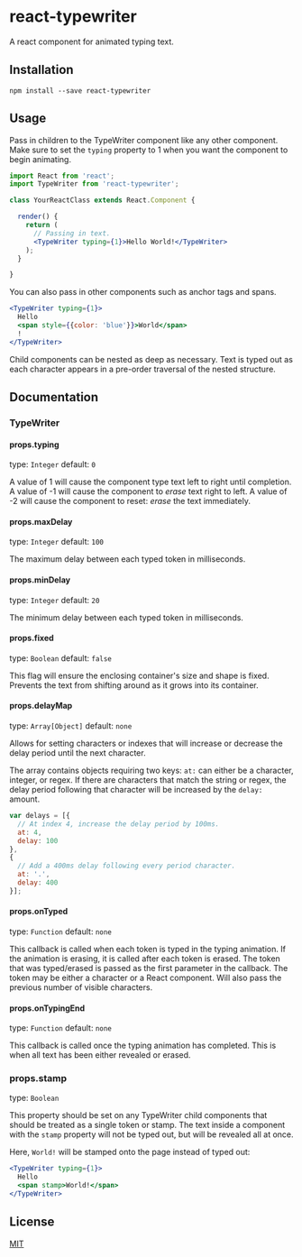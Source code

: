 react-typewriter
================

A react component for animated typing text.

Installation
------------

```
npm install --save react-typewriter
```

Usage
-------------

Pass in children to the TypeWriter component like any other component. Make sure to set the `typing` property to 1 when you want the component to begin animating.

```jsx
import React from 'react';
import TypeWriter from 'react-typewriter';

class YourReactClass extends React.Component {

  render() {
    return (
      // Passing in text.
      <TypeWriter typing={1}>Hello World!</TypeWriter>
    );
  }

}
```

You can also pass in other components such as anchor tags and spans.

```jsx
<TypeWriter typing={1}>
  Hello
  <span style={{color: 'blue'}}>World</span>
  !
</TypeWriter>
```

Child components can be nested as deep as necessary. Text is typed out as each character appears in a pre-order traversal of the nested structure.

Documentation
-------------

### TypeWriter

#### props.typing

type: `Integer`
default: `0`

A value of 1 will cause the component type text left to right until completion. A value of -1 will cause the component to *erase* text right to left. A value of -2 will cause the component to reset: *erase* the text immediately.

#### props.maxDelay

type: `Integer`
default: `100`

The maximum delay between each typed token in milliseconds.

#### props.minDelay

type: `Integer`
default: `20`

The minimum delay between each typed token in milliseconds.

#### props.fixed

type: `Boolean`
default: `false`

This flag will ensure the enclosing container's size and shape is fixed. Prevents the text from shifting around as it grows into its container.

#### props.delayMap

type: `Array[Object]`
default: `none`

Allows for setting characters or indexes that will increase or decrease the delay period until the next character.

The array contains objects requiring two keys: `at:` can either be a character, integer, or regex. If there are characters that match the string or regex, the delay period following that character will be increased by the `delay:` amount.

```js
var delays = [{
  // At index 4, increase the delay period by 100ms.
  at: 4,
  delay: 100
},
{
  // Add a 400ms delay following every period character.
  at: '.',
  delay: 400
}];
```

#### props.onTyped

type: `Function`
default: `none`

This callback is called when each token is typed in the typing animation. If the animation is erasing, it is called after each token is erased. The token that was typed/erased is passed as the first parameter in the callback. The token may be either a character or a React component. Will also pass the previous number of visible characters.

#### props.onTypingEnd

type: `Function`
default: `none`

This callback is called once the typing animation has completed. This is when all text has been either revealed or erased.

### props.stamp

type: `Boolean`

This property should be set on any TypeWriter child components that should be treated as a single token or stamp. The text inside a component with the `stamp` property will not be typed out, but will be revealed all at once.

Here, `World!` will be stamped onto the page instead of typed out:

```jsx
<TypeWriter typing={1}>
  Hello
  <span stamp>World!</span>
</TypeWriter>
```

License
-------

[MIT](https://github.com/ianbjorndilling/react-typewriter/blob/master/LICENSE.md)
